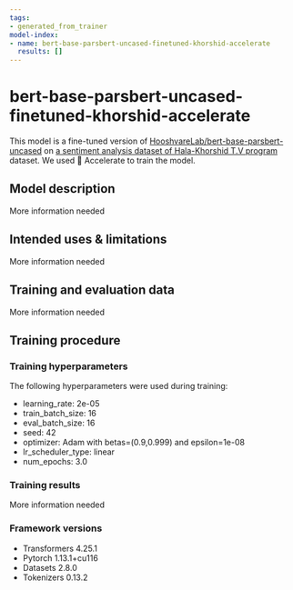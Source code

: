```yaml
---
tags:
- generated_from_trainer
model-index:
- name: bert-base-parsbert-uncased-finetuned-khorshid-accelerate
  results: []
---
```


<!-- This model card has been generated automatically according to the information the Trainer had access to. You
should probably proofread and complete it, then remove this comment. -->

# bert-base-parsbert-uncased-finetuned-khorshid-accelerate

This model is a fine-tuned version of [HooshvareLab/bert-base-parsbert-uncased](https://huggingface.co/HooshvareLab/bert-base-parsbert-uncased) on [a sentiment analysis dataset of Hala-Khorshid T.V program](https://drive.google.com/file/d/1vztWibWDCeiueAqhl91hbJnQblskQkPq/view?usp=sharing) dataset.
We used 🤗 Accelerate to train the model.

## Model description

More information needed

## Intended uses & limitations

More information needed

## Training and evaluation data

More information needed

## Training procedure

### Training hyperparameters

The following hyperparameters were used during training:
- learning_rate: 2e-05
- train_batch_size: 16
- eval_batch_size: 16
- seed: 42
- optimizer: Adam with betas=(0.9,0.999) and epsilon=1e-08
- lr_scheduler_type: linear
- num_epochs: 3.0

### Training results

More information needed


### Framework versions

- Transformers 4.25.1
- Pytorch 1.13.1+cu116
- Datasets 2.8.0
- Tokenizers 0.13.2
